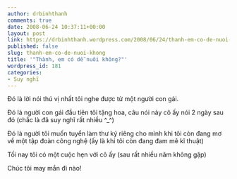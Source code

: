 ```yaml
---
author: drbinhthanh
comments: true
date: 2008-06-24 10:37:11+00:00
layout: post
link: https://drbinhthanh.wordpress.com/2008/06/24/thanh-em-co-de-nuoi-khong/
published: false
slug: thanh-em-co-de-nuoi-khong
title: '"Thành, em có dễ nuôi không?"'
wordpress_id: 181
categories:
- Suy nghĩ
---
```


Đó là lời nói thú vị nhất tôi nghe được từ một người con gái.

Đó là người con gái đầu tiên tôi tặng hoa, câu nói này cô ấy nói 2 ngày sau đó (chắc là đã suy nghĩ rất nhiều ^_^)

Đó là người tôi muốn tuyển làm thư ký riêng cho mình khi tôi còn đang mơ về một tập đoàn công nghệ (ấy là khi tôi còn đang đam mê kĩ thuật)

Tối nay tôi có một cuộc hẹn với cô ấy (sau rất nhiều năm không gặp)

Chúc tôi may mắn đi nào!
